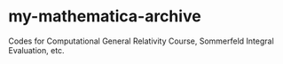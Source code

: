 # my-mathematica-archive
Codes for Computational General Relativity Course, Sommerfeld Integral Evaluation, etc.
